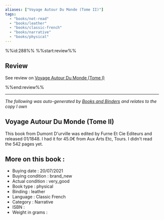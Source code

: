 ```yaml
---
aliases: ["Voyage Autour Du Monde (Tome II)"] 
tags: 
  - "books/not-read" 
  - "books/leather" 
  - "books/classic-french"
  - "books/narrative"
  - "books/physical"
---
```

%%id:288%%
%%start:review%%

## Review
See review on [Voyage Autour Du Monde (Tome I)](Voyage%20Autour%20Du%20Monde%20(Tome%20I)%20-%20Dumont%20D'urville.md)

%%end:review%%

---
_The following was auto-generated by [Books and Binders](Books%20and%20Binders.md) and relates to the copy I own_
## Voyage Autour Du Monde (Tome II)
This book from Dumont D'urville was edited by Furne Et Cie Editeurs and released 01/1848. I had it for 45.0€ from Aux Arts Etc, Tours. I didn't read the 542 pages yet.

## More on this book :
- Buying date : 20/07/2021
- Buying condition : brand_new
- Actual condition : very_good
- Book type : physical
- Binding : leather
- Language : Classic French
- Category : Narrative
- ISBN : 
- Weight in grams : 
